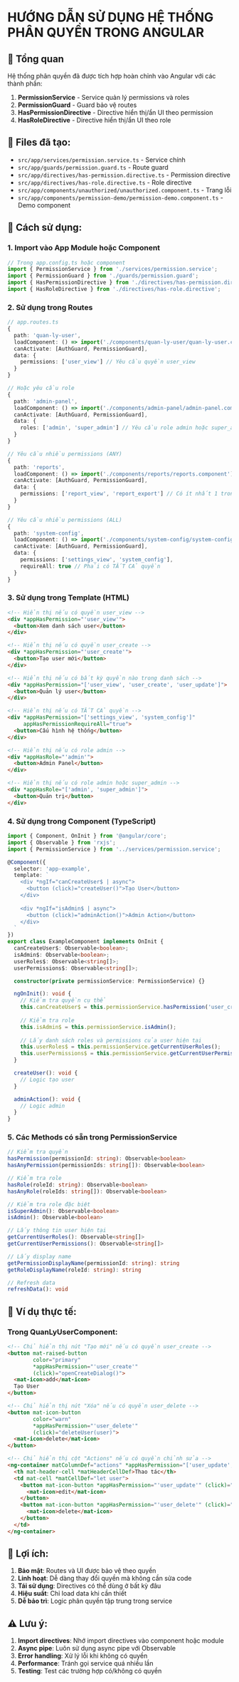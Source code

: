 # HƯỚNG DẪN SỬ DỤNG HỆ THỐNG PHÂN QUYỀN TRONG ANGULAR

## 🎯 Tổng quan

Hệ thống phân quyền đã được tích hợp hoàn chỉnh vào Angular với các thành phần:

1. **PermissionService** - Service quản lý permissions và roles
2. **PermissionGuard** - Guard bảo vệ routes
3. **HasPermissionDirective** - Directive hiển thị/ẩn UI theo permission
4. **HasRoleDirective** - Directive hiển thị/ẩn UI theo role

## 📁 Files đã tạo:

- `src/app/services/permission.service.ts` - Service chính
- `src/app/guards/permission.guard.ts` - Route guard
- `src/app/directives/has-permission.directive.ts` - Permission directive
- `src/app/directives/has-role.directive.ts` - Role directive
- `src/app/components/unauthorized/unauthorized.component.ts` - Trang lỗi
- `src/app/components/permission-demo/permission-demo.component.ts` - Demo component

## 🔧 Cách sử dụng:

### 1. Import vào App Module hoặc Component

```typescript
// Trong app.config.ts hoặc component
import { PermissionService } from './services/permission.service';
import { PermissionGuard } from './guards/permission.guard';
import { HasPermissionDirective } from './directives/has-permission.directive';
import { HasRoleDirective } from './directives/has-role.directive';
```

### 2. Sử dụng trong Routes

```typescript
// app.routes.ts
{
  path: 'quan-ly-user',
  loadComponent: () => import('./components/quan-ly-user/quan-ly-user.component'),
  canActivate: [AuthGuard, PermissionGuard],
  data: { 
    permissions: ['user_view'] // Yêu cầu quyền user_view
  }
}

// Hoặc yêu cầu role
{
  path: 'admin-panel',
  loadComponent: () => import('./components/admin-panel/admin-panel.component'),
  canActivate: [AuthGuard, PermissionGuard],
  data: { 
    roles: ['admin', 'super_admin'] // Yêu cầu role admin hoặc super_admin
  }
}

// Yêu cầu nhiều permissions (ANY)
{
  path: 'reports',
  loadComponent: () => import('./components/reports/reports.component'),
  canActivate: [AuthGuard, PermissionGuard],
  data: { 
    permissions: ['report_view', 'report_export'] // Có ít nhất 1 trong 2 quyền
  }
}

// Yêu cầu nhiều permissions (ALL)
{
  path: 'system-config',
  loadComponent: () => import('./components/system-config/system-config.component'),
  canActivate: [AuthGuard, PermissionGuard],
  data: { 
    permissions: ['settings_view', 'system_config'],
    requireAll: true // Phải có TẤT CẢ quyền
  }
}
```

### 3. Sử dụng trong Template (HTML)

```html
<!-- Hiển thị nếu có quyền user_view -->
<div *appHasPermission="'user_view'">
  <button>Xem danh sách user</button>
</div>

<!-- Hiển thị nếu có quyền user_create -->
<div *appHasPermission="'user_create'">
  <button>Tạo user mới</button>
</div>

<!-- Hiển thị nếu có bất kỳ quyền nào trong danh sách -->
<div *appHasPermission="['user_view', 'user_create', 'user_update']">
  <button>Quản lý user</button>
</div>

<!-- Hiển thị nếu có TẤT CẢ quyền -->
<div *appHasPermission="['settings_view', 'system_config']" 
     appHasPermissionRequireAll="true">
  <button>Cấu hình hệ thống</button>
</div>

<!-- Hiển thị nếu có role admin -->
<div *appHasRole="'admin'">
  <button>Admin Panel</button>
</div>

<!-- Hiển thị nếu có role admin hoặc super_admin -->
<div *appHasRole="['admin', 'super_admin']">
  <button>Quản trị</button>
</div>
```

### 4. Sử dụng trong Component (TypeScript)

```typescript
import { Component, OnInit } from '@angular/core';
import { Observable } from 'rxjs';
import { PermissionService } from '../services/permission.service';

@Component({
  selector: 'app-example',
  template: `
    <div *ngIf="canCreateUser$ | async">
      <button (click)="createUser()">Tạo User</button>
    </div>
    
    <div *ngIf="isAdmin$ | async">
      <button (click)="adminAction()">Admin Action</button>
    </div>
  `
})
export class ExampleComponent implements OnInit {
  canCreateUser$: Observable<boolean>;
  isAdmin$: Observable<boolean>;
  userRoles$: Observable<string[]>;
  userPermissions$: Observable<string[]>;

  constructor(private permissionService: PermissionService) {}

  ngOnInit(): void {
    // Kiểm tra quyền cụ thể
    this.canCreateUser$ = this.permissionService.hasPermission('user_create');
    
    // Kiểm tra role
    this.isAdmin$ = this.permissionService.isAdmin();
    
    // Lấy danh sách roles và permissions của user hiện tại
    this.userRoles$ = this.permissionService.getCurrentUserRoles();
    this.userPermissions$ = this.permissionService.getCurrentUserPermissions();
  }

  createUser(): void {
    // Logic tạo user
  }

  adminAction(): void {
    // Logic admin
  }
}
```

### 5. Các Methods có sẵn trong PermissionService

```typescript
// Kiểm tra quyền
hasPermission(permissionId: string): Observable<boolean>
hasAnyPermission(permissionIds: string[]): Observable<boolean>

// Kiểm tra role
hasRole(roleId: string): Observable<boolean>
hasAnyRole(roleIds: string[]): Observable<boolean>

// Kiểm tra role đặc biệt
isSuperAdmin(): Observable<boolean>
isAdmin(): Observable<boolean>

// Lấy thông tin user hiện tại
getCurrentUserRoles(): Observable<string[]>
getCurrentUserPermissions(): Observable<string[]>

// Lấy display name
getPermissionDisplayName(permissionId: string): string
getRoleDisplayName(roleId: string): string

// Refresh data
refreshData(): void
```

## 🎨 Ví dụ thực tế:

### Trong QuanLyUserComponent:

```html
<!-- Chỉ hiển thị nút "Tạo mới" nếu có quyền user_create -->
<button mat-raised-button 
        color="primary" 
        *appHasPermission="'user_create'"
        (click)="openCreateDialog()">
  <mat-icon>add</mat-icon>
  Tạo User
</button>

<!-- Chỉ hiển thị nút "Xóa" nếu có quyền user_delete -->
<button mat-icon-button 
        color="warn" 
        *appHasPermission="'user_delete'"
        (click)="deleteUser(user)">
  <mat-icon>delete</mat-icon>
</button>

<!-- Chỉ hiển thị cột "Actions" nếu có quyền chỉnh sửa -->
<ng-container matColumnDef="actions" *appHasPermission="['user_update', 'user_delete']">
  <th mat-header-cell *matHeaderCellDef>Thao tác</th>
  <td mat-cell *matCellDef="let user">
    <button mat-icon-button *appHasPermission="'user_update'" (click)="editUser(user)">
      <mat-icon>edit</mat-icon>
    </button>
    <button mat-icon-button *appHasPermission="'user_delete'" (click)="deleteUser(user)">
      <mat-icon>delete</mat-icon>
    </button>
  </td>
</ng-container>
```

## 🚀 Lợi ích:

1. **Bảo mật**: Routes và UI được bảo vệ theo quyền
2. **Linh hoạt**: Dễ dàng thay đổi quyền mà không cần sửa code
3. **Tái sử dụng**: Directives có thể dùng ở bất kỳ đâu
4. **Hiệu suất**: Chỉ load data khi cần thiết
5. **Dễ bảo trì**: Logic phân quyền tập trung trong service

## ⚠️ Lưu ý:

1. **Import directives**: Nhớ import directives vào component hoặc module
2. **Async pipe**: Luôn sử dụng async pipe với Observable
3. **Error handling**: Xử lý lỗi khi không có quyền
4. **Performance**: Tránh gọi service quá nhiều lần
5. **Testing**: Test các trường hợp có/không có quyền
